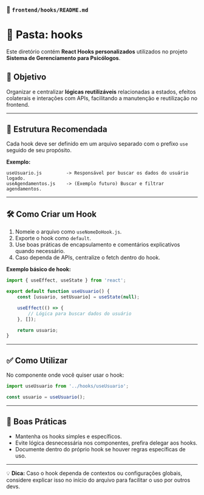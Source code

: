 
### 📁 `frontend/hooks/README.md`


# 📌 Pasta: hooks

Este diretório contém **React Hooks personalizados** utilizados no projeto **Sistema de Gerenciamento para Psicólogos**.

## 🎯 Objetivo

Organizar e centralizar **lógicas reutilizáveis** relacionadas a estados, efeitos colaterais e interações com APIs, facilitando a manutenção e reutilização no frontend.

---

## 🧩 Estrutura Recomendada

Cada hook deve ser definido em um arquivo separado com o prefixo `use` seguido de seu propósito.

**Exemplo:**
```
useUsuario.js         -> Responsável por buscar os dados do usuário logado.
useAgendamentos.js    -> (Exemplo futuro) Buscar e filtrar agendamentos.
```

---

## 🛠️ Como Criar um Hook

1. Nomeie o arquivo como `useNomeDoHook.js`.
2. Exporte o hook como `default`.
3. Use boas práticas de encapsulamento e comentários explicativos quando necessário.
4. Caso dependa de APIs, centralize o fetch dentro do hook.

**Exemplo básico de hook:**

```js
import { useEffect, useState } from 'react';

export default function useUsuario() {
    const [usuario, setUsuario] = useState(null);

    useEffect(() => {
        // Lógica para buscar dados do usuário
    }, []);

    return usuario;
}
```

---

## ✅ Como Utilizar

No componente onde você quiser usar o hook:

```js
import useUsuario from '../hooks/useUsuario';

const usuario = useUsuario();
```

---

## 🧼 Boas Práticas

- Mantenha os hooks simples e específicos.
- Evite lógica desnecessária nos componentes, prefira delegar aos hooks.
- Documente dentro do próprio hook se houver regras específicas de uso.

---

💡 **Dica:** Caso o hook dependa de contextos ou configurações globais, considere explicar isso no início do arquivo para facilitar o uso por outros devs.

```
